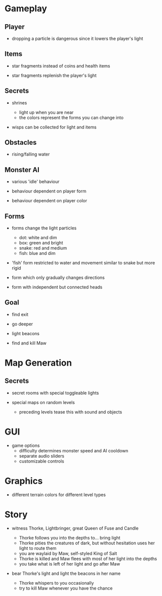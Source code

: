 # Gameplay

## Player

* dropping a particle is dangerous since it lowers the player's light

## Items

* star fragments instead of coins and health items

* star fragments replenish the player's light

## Secrets

* shrines
    * light up when you are near
    * the colors represent the forms you can change into

* wisps can be collected for light and items

## Obstacles

* rising/falling water

## Monster AI

* various 'idle' behaviour

* behaviour dependent on player form

* behaviour dependent on player color

## Forms

* forms change the light particles
    * dot: white and dim
    * box: green and bright
    * snake: red and medium
    * fish: blue and dim

* 'fish' form restricted to water and movement similar to snake but more rigid

* form which only gradually changes directions

* form with independent but connected heads

## Goal

* find exit

* go deeper

* light beacons

* find and kill Maw

# Map Generation

## Secrets

* secret rooms with special toggleable lights

* special maps on random levels
    * preceding levels tease this with sound and objects

# GUI

* game options
    * difficulty determines monster speed and AI cooldown
    * separate audio sliders
    * customizable controls

# Graphics

* different terrain colors for different level types

# Story

* witness Thorke, Lightbringer, great Queen of Fuse and Candle
    * Thorke follows you into the depths to... bring light
    * Thorke pities the creatures of dark, but without hesitation uses her light to route them
    * you are waylaid by Maw, self-styled King of Salt
    * Thorke is killed and Maw flees with most of her light into the depths
    * you take what is left of her light and go after Maw

* bear Thorke's light and light the beacons in her name
    * Thorke whispers to you occasionally
    * try to kill Maw whenever you have the chance
